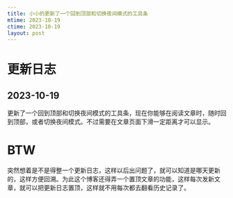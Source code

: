```yaml
---
title: 小小的更新了一个回到顶部和切换夜间模式的工具条
mtime: 2023-10-19
ctime: 2023-10-19
layout: post
---
```


# 更新日志

## 2023-10-19

更新了一个回到顶部和切换夜间模式的工具条，现在你能够在阅读文章时，随时回到顶部，或者切换夜间模式。不过需要在文章页面下滑一定距离才可以显示。

# BTW

突然想着是不是得整一个更新日志，这样以后出问题了，就可以知道是哪天更新的，这样方便回溯。为此这个博客还得弄一个置顶文章的功能，这样每次发新文章，就可以把更新日志置顶，这样就不用每次都去翻看历史记录了。

<!-- more -->